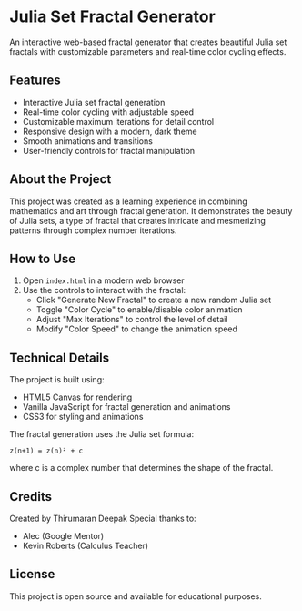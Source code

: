 # Julia Set Fractal Generator

An interactive web-based fractal generator that creates beautiful Julia set fractals with customizable parameters and real-time color cycling effects.

## Features

- Interactive Julia set fractal generation
- Real-time color cycling with adjustable speed
- Customizable maximum iterations for detail control
- Responsive design with a modern, dark theme
- Smooth animations and transitions
- User-friendly controls for fractal manipulation

## About the Project

This project was created as a learning experience in combining mathematics and art through fractal generation. It demonstrates the beauty of Julia sets, a type of fractal that creates intricate and mesmerizing patterns through complex number iterations.

## How to Use

1. Open `index.html` in a modern web browser
2. Use the controls to interact with the fractal:
   - Click "Generate New Fractal" to create a new random Julia set
   - Toggle "Color Cycle" to enable/disable color animation
   - Adjust "Max Iterations" to control the level of detail
   - Modify "Color Speed" to change the animation speed

## Technical Details

The project is built using:
- HTML5 Canvas for rendering
- Vanilla JavaScript for fractal generation and animations
- CSS3 for styling and animations

The fractal generation uses the Julia set formula:
```
z(n+1) = z(n)² + c
```
where c is a complex number that determines the shape of the fractal.

## Credits

Created by Thirumaran Deepak
Special thanks to:
- Alec (Google Mentor)
- Kevin Roberts (Calculus Teacher)

## License

This project is open source and available for educational purposes.